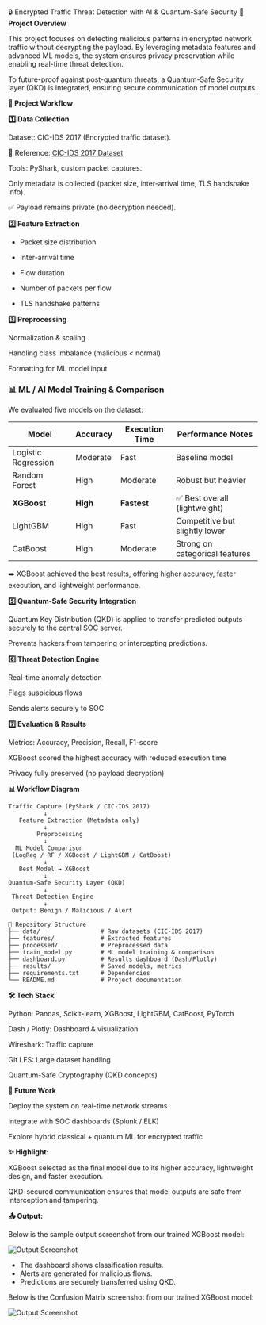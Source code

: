 🔒 Encrypted Traffic Threat Detection with AI & Quantum-Safe Security
**📌 Project Overview**

This project focuses on detecting malicious patterns in encrypted network traffic without decrypting the payload. By leveraging metadata features and advanced ML models, the system ensures privacy preservation while enabling real-time threat detection.

To future-proof against post-quantum threats, a Quantum-Safe Security layer (QKD) is integrated, ensuring secure communication of model outputs.

**🚀 Project Workflow**

**1️⃣ Data Collection**

Dataset: CIC-IDS 2017 (Encrypted traffic dataset).

📖 Reference: [CIC-IDS 2017 Dataset](https://www.unb.ca/cic/datasets/ids-2017.html)


Tools: PyShark, custom packet captures.

Only metadata is collected (packet size, inter-arrival time, TLS handshake info).

✅ Payload remains private (no decryption needed).

**2️⃣ Feature Extraction**

* Packet size distribution

* Inter-arrival time

* Flow duration

* Number of packets per flow

* TLS handshake patterns

**3️⃣ Preprocessing**

Normalization & scaling

Handling class imbalance (malicious < normal)

Formatting for ML model input

### 📊 ML / AI Model Training & Comparison  
We evaluated five models on the dataset:

| Model               | Accuracy   | Execution Time | Performance Notes                  |
|---------------------|------------|----------------|-----------------------------------|
| Logistic Regression | Moderate   | Fast           | Baseline model                    |
| Random Forest       | High       | Moderate       | Robust but heavier                 |
| **XGBoost**         | **High**   | **Fastest**    | ✅ Best overall (lightweight)      |
| LightGBM            | High       | Fast           | Competitive but slightly lower     |
| CatBoost            | High       | Moderate       | Strong on categorical features     |


➡️ XGBoost achieved the best results, offering higher accuracy, faster execution, and lightweight performance.

**5️⃣ Quantum-Safe Security Integration**

Quantum Key Distribution (QKD) is applied to transfer predicted outputs securely to the central SOC server.

Prevents hackers from tampering or intercepting predictions.

**6️⃣ Threat Detection Engine**

Real-time anomaly detection

Flags suspicious flows

Sends alerts securely to SOC

**7️⃣ Evaluation & Results**

Metrics: Accuracy, Precision, Recall, F1-score

XGBoost scored the highest accuracy with reduced execution time

Privacy fully preserved (no payload decryption)

**📊 Workflow Diagram**

```
Traffic Capture (PyShark / CIC-IDS 2017)
          ↓
   Feature Extraction (Metadata only)
          ↓
        Preprocessing
          ↓
  ML Model Comparison
 (LogReg / RF / XGBoost / LightGBM / CatBoost)
          ↓
   Best Model → XGBoost
          ↓
Quantum-Safe Security Layer (QKD)
          ↓
 Threat Detection Engine
          ↓
 Output: Benign / Malicious / Alert

```

```
📂 Repository Structure
├── data/                 # Raw datasets (CIC-IDS 2017)
├── features/             # Extracted features
├── processed/            # Preprocessed data
├── train_model.py        # ML model training & comparison
├── dashboard.py          # Results dashboard (Dash/Plotly)
├── results/              # Saved models, metrics
├── requirements.txt      # Dependencies
└── README.md             # Project documentation

```

**🛠️ Tech Stack**

Python: Pandas, Scikit-learn, XGBoost, LightGBM, CatBoost, PyTorch

Dash / Plotly: Dashboard & visualization

Wireshark: Traffic capture

Git LFS: Large dataset handling

Quantum-Safe Cryptography (QKD concepts)

**📢 Future Work**

Deploy the system on real-time network streams

Integrate with SOC dashboards (Splunk / ELK)

Explore hybrid classical + quantum ML for encrypted traffic

**✨ Highlight:**

XGBoost selected as the final model due to its higher accuracy, lightweight design, and faster execution.

QKD-secured communication ensures that model outputs are safe from interception and tampering.

**📤 Output:**

Below is the sample output screenshot from our trained XGBoost model:

![Output Screenshot](C:\Users\padma\ciphereye\results\output.png)

- The dashboard shows classification results.
- Alerts are generated for malicious flows.
- Predictions are securely transferred using QKD.

Below is the Confusion Matrix screenshot from our trained XGBoost model:

![Output Screenshot](C:\Users\padma\ciphereye\results\xgboost_confusion_matrix.png)
